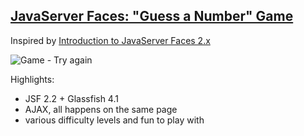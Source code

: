 ## [JavaServer Faces: "Guess a Number" Game](https://github.com/zezutom/JEE-Series/edit/master/GuessNumberJSF)
Inspired by [Introduction to JavaServer Faces 2.x](https://netbeans.org/kb/docs/web/jsf20-intro.html)

<img border="0" alt="Game - Try again" src="https://github.com/zezutom/zezutom.github.io/blob/master/img/jee-series/jsf-guess-number.png">

Highlights:
* JSF 2.2 + Glassfish 4.1
* AJAX, all happens on the same page
* various difficulty levels and fun to play with

